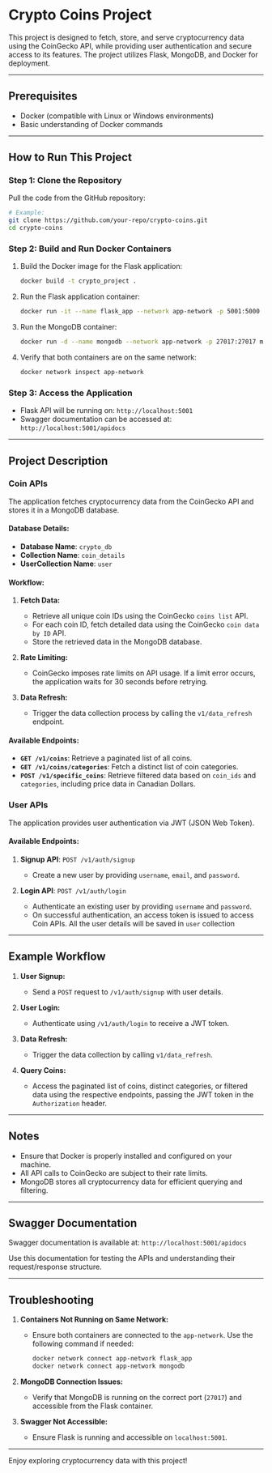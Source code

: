 # Crypto Coins Project

This project is designed to fetch, store, and serve cryptocurrency data using the CoinGecko API, while providing user authentication and secure access to its features. The project utilizes Flask, MongoDB, and Docker for deployment.

---

## Prerequisites

- Docker (compatible with Linux or Windows environments)
- Basic understanding of Docker commands

---

## How to Run This Project

### Step 1: Clone the Repository
Pull the code from the GitHub repository:
```bash
# Example:
git clone https://github.com/your-repo/crypto-coins.git
cd crypto-coins
```

### Step 2: Build and Run Docker Containers
1. Build the Docker image for the Flask application:
   ```bash
   docker build -t crypto_project .
   ```

2. Run the Flask application container:
   ```bash
   docker run -it --name flask_app --network app-network -p 5001:5000 crypto_project
   ```

3. Run the MongoDB container:
   ```bash
   docker run -d --name mongodb --network app-network -p 27017:27017 mongo
   ```

4. Verify that both containers are on the same network:
   ```bash
   docker network inspect app-network
   ```

### Step 3: Access the Application
- Flask API will be running on: `http://localhost:5001`
- Swagger documentation can be accessed at: `http://localhost:5001/apidocs`

---

## Project Description

### Coin APIs
The application fetches cryptocurrency data from the CoinGecko API and stores it in a MongoDB database.

#### Database Details:
- **Database Name**: `crypto_db`
- **Collection Name**: `coin_details`
- **UserCollection Name**: `user`

#### Workflow:
1. **Fetch Data:**
   - Retrieve all unique coin IDs using the CoinGecko `coins list` API.
   - For each coin ID, fetch detailed data using the CoinGecko `coin data by ID` API.
   - Store the retrieved data in the MongoDB database.

2. **Rate Limiting:**
   - CoinGecko imposes rate limits on API usage. If a limit error occurs, the application waits for 30 seconds before retrying.

3. **Data Refresh:**
   - Trigger the data collection process by calling the `v1/data_refresh` endpoint.

#### Available Endpoints:
- **`GET /v1/coins`**: Retrieve a paginated list of all coins.
- **`GET /v1/coins/categories`**: Fetch a distinct list of coin categories.
- **`POST /v1/specific_coins`**: Retrieve filtered data based on `coin_ids` and `categories`, including price data in Canadian Dollars.

### User APIs
The application provides user authentication via JWT (JSON Web Token).

#### Available Endpoints:
1. **Signup API**: `POST /v1/auth/signup`
   - Create a new user by providing `username`, `email`, and `password`.

2. **Login API**: `POST /v1/auth/login`
   - Authenticate an existing user by providing `username` and `password`.
   - On successful authentication, an access token is issued to access Coin APIs.
All the user details will be saved in `user` collection
---

## Example Workflow
1. **User Signup:**
   - Send a `POST` request to `/v1/auth/signup` with user details.

2. **User Login:**
   - Authenticate using `/v1/auth/login` to receive a JWT token.

3. **Data Refresh:**
   - Trigger the data collection by calling `v1/data_refresh`.

4. **Query Coins:**
   - Access the paginated list of coins, distinct categories, or filtered data using the respective endpoints, passing the JWT token in the `Authorization` header.

---

## Notes
- Ensure that Docker is properly installed and configured on your machine.
- All API calls to CoinGecko are subject to their rate limits.
- MongoDB stores all cryptocurrency data for efficient querying and filtering.

---

## Swagger Documentation
Swagger documentation is available at: `http://localhost:5001/apidocs`

Use this documentation for testing the APIs and understanding their request/response structure.

---

## Troubleshooting
1. **Containers Not Running on Same Network:**
   - Ensure both containers are connected to the `app-network`. Use the following command if needed:
     ```bash
     docker network connect app-network flask_app
     docker network connect app-network mongodb
     ```

2. **MongoDB Connection Issues:**
   - Verify that MongoDB is running on the correct port (`27017`) and accessible from the Flask container.

3. **Swagger Not Accessible:**
   - Ensure Flask is running and accessible on `localhost:5001`.

---

Enjoy exploring cryptocurrency data with this project!